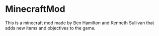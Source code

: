 # MinecraftMod
This is a minecraft mod made by Ben Hamilton and Kenneth Sullivan that adds new items and objectives to the game.
